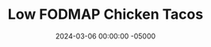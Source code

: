 ---
layout: post
title:  "Low FODMAP Chicken Tacos"
date:   2024-03-06 00:00:00 -05000
categories: 
- Recipes
- Ground Meat
permalink: /recipes/low-fodmap-tacos
image: /assets/Food/Ground Meat/Low FODMAP/low-fodmap-cover.jpg
ing: lowfodmap-ing
facts: lowfodmap-facts
section1: Spice Mix 
start2: Bell pepper
section2: Vegetables
start3: Ground chicken thighs
section3: Meat
start4: 
section4: 
start5: 
section5: 
Prep: 15
Rest: 
Cook: 30
Source1: 
Source2: 
whisk: https://s.samsungfood.com/UhAkV
tags: 
- ground
- turkey
- beef
- party
- cheese
- salsa
- shredded
- beans
- rice
- pepper
- allergy
- chip
- tortilla
- shell
- vic
- cass
- taco night
- fodmap
- low fodmap
- salsa
Description: These tacos are free of onion and garlic, and are made using ground chicken thighs (or any kind of ground meat you prefer; beef or turkey would work great here too!). These can also be served with <a href="rice-and-beans">Classic Rice and Beans</a>, <a href="tortilla">Oat-Wheat Tortillas</a>, cheese, and <a href="salsa">Five Minute Salsa (No Garlic/Onion)</a>. Also check out my standard <a href="taco">Sauteed Taco Meat and Fajita Veggies</a> recipe
Instructions: 
- Prepare your spice mix in a mason jar - paprika, cumin, oregano, black pepper, salt, cornstarch, and cayenne<br><br>

- Start with the peppers, since they will take the longest. Preheat a 12" nonstick pan over medium heat with a spray of oil. Wash the peppers, and cut into long thin strips. Add to the pan with some oil<br><br>

- Season the peppers with your spice mix, about 5 tsp. Cover and cook until soft, browned, and lightly charred, about 20 minutes. Finish with lemon (or lime) juice<br><br>

- As the peppers cook, move over to the meat. Heat a large pan on medium heat. Add the oil and meat to the pan. Brown the meat, and cook until no longer pink<br><br>

- Stir in the rest spice mixture and pour in water. Reduce heat to 2 and simmer, stirring occasionally, until most of the liquid is absorbed, about 10 minutes. Uncovered<br><br>

- Stir in the apple cider vinegar and lime (or lemon) juice. Simmer until flavors combine, 3-4 minutes<br><br>

- Serve with tortillas, rice, beans, cheese, and salsa
---